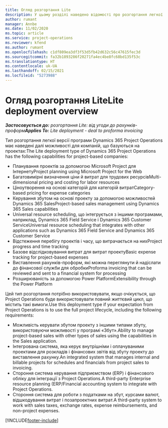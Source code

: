 ```yaml
---
title: Огляд розгортання Lite
description: У цьому розділі наведено відомості про розгортання легкої версії Dynamics 365 Project Operations.
author: rumant
manager: Annbe
ms.date: 11/02/2020
ms.topic: article
ms.service: project-operations
ms.reviewer: kfend
ms.author: rumant
ms.openlocfilehash: c1df809ea3df3f53d5fb42d632c56c47615fec3d
ms.sourcegitcommit: fa32b1893286f20271fa4ec4be8fc68bd135f53c
ms.translationtype: HT
ms.contentlocale: uk-UA
ms.lasthandoff: 02/15/2021
ms.locfileid: "5273988"
---
```

# <a name="lite-deployment-overview"></a><span data-ttu-id="ece9e-103">Огляд розгортання Lite</span><span class="sxs-lookup"><span data-stu-id="ece9e-103">Lite deployment overview</span></span>

<span data-ttu-id="ece9e-104">_**Застосовується до:** розгортання Lite: від угоди до рахунків-проформ_</span><span class="sxs-lookup"><span data-stu-id="ece9e-104">_**Applies To:** Lite deployment - deal to proforma invoicing_</span></span>

<span data-ttu-id="ece9e-105">Тип розгортання легкої версії програми Dynamics 365 Project Operations має наведені далі можливості для компаній, що базуються на проектах:</span><span class="sxs-lookup"><span data-stu-id="ece9e-105">The Lite deployment type of Dynamics 365 Project Operations has the following capabilities for project-based companies:</span></span>

- <span data-ttu-id="ece9e-106">Планування проектів за допомогою Microsoft Project для Інтернету</span><span class="sxs-lookup"><span data-stu-id="ece9e-106">Project planning using Microsoft Project for the Web</span></span>
- <span data-ttu-id="ece9e-107">Багатовимірні визначення ціни й витрат для трудових ресурсів</span><span class="sxs-lookup"><span data-stu-id="ece9e-107">Multi-dimensional pricing and costing for labor resources</span></span>
- <span data-ttu-id="ece9e-108">Ціноутворення на основі категорій для категорій витрат</span><span class="sxs-lookup"><span data-stu-id="ece9e-108">Category-based pricing for expense categories</span></span>
- <span data-ttu-id="ece9e-109">Керування збутом на основі проекту за допомогою можливостей Dynamics 365 Sales</span><span class="sxs-lookup"><span data-stu-id="ece9e-109">Project-based sales management using Dynamics 365 Sales capabilities</span></span>
- <span data-ttu-id="ece9e-110">Universal resource scheduling, що інтегрується з іншими програмами, наприклад, Dynamics 365 Field Service і Dynamics 365 Customer Service</span><span class="sxs-lookup"><span data-stu-id="ece9e-110">Universal resource scheduling that integrates with other applications such as Dynamics 365 Field Service and Dynamics 365 Customer Service</span></span>
- <span data-ttu-id="ece9e-111">Відстеження перебігу проектів і часу, що витрачається на них</span><span class="sxs-lookup"><span data-stu-id="ece9e-111">Project progress and time tracking</span></span>
- <span data-ttu-id="ece9e-112">Базове відслідковування витрат для витрат проекту</span><span class="sxs-lookup"><span data-stu-id="ece9e-112">Basic expense tracking for project-based expenses</span></span>
- <span data-ttu-id="ece9e-113">Виставлення рахунків-проформ, які можна переглянути й надіслати до фінансової служби для обробки</span><span class="sxs-lookup"><span data-stu-id="ece9e-113">Proforma invoicing that can be reviewed and sent to a financial system for processing</span></span>
- <span data-ttu-id="ece9e-114">Розширюваність за допомогою Power Platform</span><span class="sxs-lookup"><span data-stu-id="ece9e-114">Extensibility through the Power Platform</span></span>

<span data-ttu-id="ece9e-115">Цей тип розгортання потрібно використовувати, якщо очікується, що Project Operations буде використовувати повний життєвий цикл, що містить такі вимоги.</span><span class="sxs-lookup"><span data-stu-id="ece9e-115">Use this deployment type if your expectation from Project Operations is to use the full project lifecycle, including the following requirements:</span></span>

- <span data-ttu-id="ece9e-116">Можливість керувати збутом проекту з іншими типами збуту, використовуючи можливості у програмі «Збут».</span><span class="sxs-lookup"><span data-stu-id="ece9e-116">Ability to manage project-based sales with other types of sales using the capabilities in the Sales application.</span></span>
- <span data-ttu-id="ece9e-117">Інтегрована система, яка керує внутрішніми і оплачуваними проектами для розкладів і фінансових звітів від збуту проекту до виставлення рахунку.</span><span class="sxs-lookup"><span data-stu-id="ece9e-117">An integrated system that manages internal and billable projects for schedules and financials from project sales to invoicing.</span></span>
- <span data-ttu-id="ece9e-118">Стороння система керування підприємством (ERP) і фінансового обліку для інтеграції з Project Operations.</span><span class="sxs-lookup"><span data-stu-id="ece9e-118">A third-party Enterprise resource planning (ERP/Financial accounting system to integrate with Project Operations.</span></span>
- <span data-ttu-id="ece9e-119">Стороння система для роботи з податками на збут, курсами валют, відшкодування витрат і позапроектних витрат.</span><span class="sxs-lookup"><span data-stu-id="ece9e-119">A third-party system to work with sales taxes, exchange rates, expense reimbursements, and non-project expenses.</span></span>


[!INCLUDE[footer-include](../includes/footer-banner.md)]